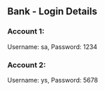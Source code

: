 ## Bank - Login Details

### Account 1:

Username: sa, Password: 1234

### Account 2:

Username: ys, Password: 5678
